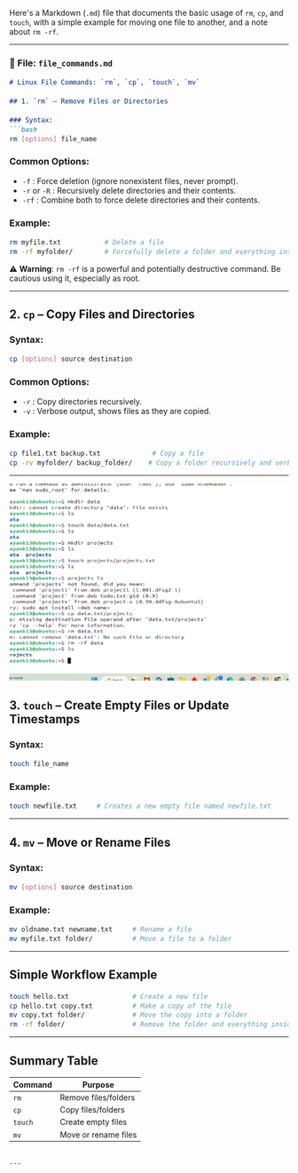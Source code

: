 Here's a Markdown (`.md`) file that documents the basic usage of `rm`, `cp`, and `touch`, with a simple example for moving one file to another, and a note about `rm -rf`.

---

### 📄 File: `file_commands.md`

````markdown
# Linux File Commands: `rm`, `cp`, `touch`, `mv`

## 1. `rm` – Remove Files or Directories

### Syntax:
```bash
rm [options] file_name
````

### Common Options:

* `-f` : Force deletion (ignore nonexistent files, never prompt).
* `-r` or `-R` : Recursively delete directories and their contents.
* `-rf` : Combine both to force delete directories and their contents.

### Example:

```bash
rm myfile.txt           # Delete a file
rm -rf myfolder/        # Forcefully delete a folder and everything inside
```

⚠️ **Warning**: `rm -rf` is a powerful and potentially destructive command. Be cautious using it, especially as root.

---

## 2. `cp` – Copy Files and Directories

### Syntax:

```bash
cp [options] source destination
```

### Common Options:

* `-r` : Copy directories recursively.
* `-v` : Verbose output, shows files as they are copied.

### Example:

```bash
cp file1.txt backup.txt             # Copy a file
cp -rv myfolder/ backup_folder/    # Copy a folder recursively and verbosely
```

---
![Image](./4.png)

## 3. `touch` – Create Empty Files or Update Timestamps

### Syntax:

```bash
touch file_name
```

### Example:

```bash
touch newfile.txt     # Creates a new empty file named newfile.txt
```

---

## 4. `mv` – Move or Rename Files

### Syntax:

```bash
mv [options] source destination
```

### Example:

```bash
mv oldname.txt newname.txt     # Rename a file
mv myfile.txt folder/          # Move a file to a folder
```

---

## Simple Workflow Example

```bash
touch hello.txt                # Create a new file
cp hello.txt copy.txt          # Make a copy of the file
mv copy.txt folder/            # Move the copy into a folder
rm -rf folder/                 # Remove the folder and everything inside
```

---

## Summary Table

| Command | Purpose              |
| ------- | -------------------- |
| `rm`    | Remove files/folders |
| `cp`    | Copy files/folders   |
| `touch` | Create empty files   |
| `mv`    | Move or rename files |

```

---


```
